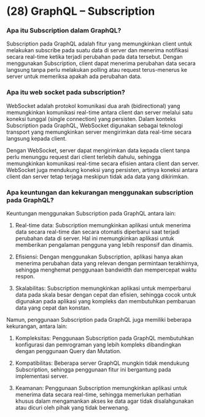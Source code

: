 # (28) GraphQL – Subscription

### Apa itu Subscription dalam GraphQL?
Subscription pada GraphQL adalah fitur yang memungkinkan client untuk melakukan subscribe pada suatu data di server dan menerima notifikasi secara real-time ketika terjadi perubahan pada data tersebut. Dengan menggunakan Subscription, client dapat menerima perubahan data secara langsung tanpa perlu melakukan polling atau request terus-menerus ke server untuk memeriksa apakah ada perubahan data.


### Apa itu web socket pada subscription?
WebSocket adalah protokol komunikasi dua arah (bidirectional) yang memungkinkan komunikasi real-time antara client dan server melalui satu koneksi tunggal (single connection) yang persisten. Dalam konteks Subscription pada GraphQL, WebSocket digunakan sebagai teknologi transport yang memungkinkan server mengirimkan data real-time secara langsung kepada client.

Dengan WebSocket, server dapat mengirimkan data kepada client tanpa perlu menunggu request dari client terlebih dahulu, sehingga memungkinkan komunikasi real-time secara efisien antara client dan server. WebSocket juga mendukung koneksi yang persisten, artinya koneksi antara client dan server tetap terjaga meskipun tidak ada data yang dikirimkan.

### Apa keuntungan dan kekurangan menggunakan subscription pada GraphQL?

Keuntungan menggunakan Subscription pada GraphQL antara lain:

1. Real-time data: Subscription memungkinkan aplikasi untuk menerima data secara real-time dan secara otomatis diperbarui saat terjadi perubahan data di server. Hal ini memungkinkan aplikasi untuk memberikan pengalaman pengguna yang lebih responsif dan dinamis.

2. Efisiensi: Dengan menggunakan Subscription, aplikasi hanya akan menerima perubahan data yang relevan dengan permintaan terakhirnya, sehingga menghemat penggunaan bandwidth dan mempercepat waktu respon.

3. Skalabilitas: Subscription memungkinkan aplikasi untuk memperbarui data pada skala besar dengan cepat dan efisien, sehingga cocok untuk digunakan pada aplikasi yang kompleks dan membutuhkan pembaruan data yang cepat dan konstan.

Namun, penggunaan Subscription pada GraphQL juga memiliki beberapa kekurangan, antara lain:

1. Kompleksitas: Penggunaan Subscription pada GraphQL membutuhkan konfigurasi dan pemrograman yang lebih kompleks dibandingkan dengan penggunaan Query dan Mutation.

2. Kompatibilitas: Beberapa server GraphQL mungkin tidak mendukung Subscription, sehingga penggunaan fitur ini bergantung pada implementasi server.

3. Keamanan: Penggunaan Subscription memungkinkan aplikasi untuk menerima data secara real-time, sehingga memerlukan perhatian khusus dalam mengamankan akses ke data agar tidak disalahgunakan atau dicuri oleh pihak yang tidak berwenang.
